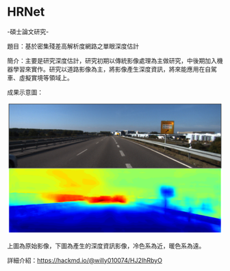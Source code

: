 # HRNet
-碩士論文研究-

題目：基於密集殘差高解析度網路之單眼深度估計

簡介：主要是研究深度估計，研究初期以傳統影像處理為主做研究，中後期加入機器學習來實作。研究以道路影像為主，將影像產生深度資訊，將來能應用在自駕車、虛擬實境等領域上。

<div>
  <p>成果示意圖：</p>
  <p><img src=https://github.com/willy010074/HRNet/blob/master/result.png></p>
  <p>上圖為原始影像，下圖為產生的深度資訊影像，冷色系為近，暖色系為遠。</p>
</div>

詳細介紹：https://hackmd.io/@willy010074/HJ2IhRbyO
